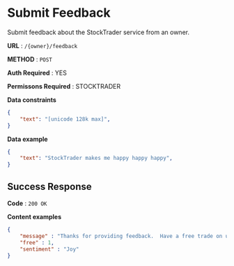 # Submit Feedback

Submit feedback about the StockTrader service from an owner.

**URL** : `/{owner}/feedback`

**METHOD** : `POST`

**Auth Required** : YES

**Permissons Required** : STOCKTRADER

**Data constraints**

```json
{
    "text": "[unicode 128k max]",
}
```

**Data example**

```json
{
    "text": "StockTrader makes me happy happy happy",
}
```

## Success Response

**Code** : `200 OK`

**Content examples**

```json
{
    "message" : "Thanks for providing feedback.  Have a free trade on us!",
    "free" : 1,
    "sentiment" : "Joy"
}
```